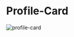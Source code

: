 # Profile-Card

![profile-card](https://github.com/user-attachments/assets/108695f3-1d50-42b2-8075-8b1bc7dba1ea)
